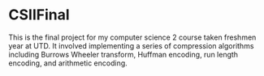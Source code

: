 # CSIIFinal
This is the final project for my computer science 2 course taken freshmen year at UTD. It involved implementing a series of compression algorithms including Burrows Wheeler transform, Huffman encoding, run length encoding, and arithmetic encoding.
